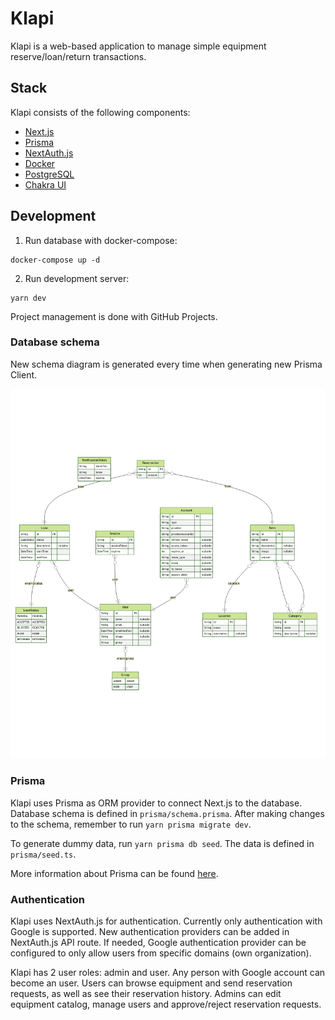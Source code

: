 # Klapi

Klapi is a web-based application to manage simple equipment reserve/loan/return transactions.

## Stack

Klapi consists of the following components:

- [Next.js](https://nextjs.org)
- [Prisma](https://www.prisma.io)
- [NextAuth.js](https://next-auth.js.org/)
- [Docker](https://www.docker.com)
- [PostgreSQL](https://www.postgresql.org)
- [Chakra UI](https://chakra-ui.com)

## Development

1. Run database with docker-compose:

```
docker-compose up -d
```

2. Run development server:

```
yarn dev
```

Project management is done with GitHub Projects.

### Database schema

New schema diagram is generated every time when generating new Prisma Client.

![Database schema](./prisma/ERD.png)

### Prisma

Klapi uses Prisma as ORM provider to connect Next.js to the database. Database schema is defined in `prisma/schema.prisma`. After making changes to the schema, remember to run `yarn prisma migrate dev`.

To generate dummy data, run `yarn prisma db seed`. The data is defined in `prisma/seed.ts`.

More information about Prisma can be found [here](https://www.prisma.io/docs/concepts/overview/what-is-prisma).

### Authentication

Klapi uses NextAuth.js for authentication. Currently only authentication with Google is supported. New authentication providers can be added in NextAuth.js API route. If needed, Google authentication provider can be configured to only allow users from specific domains (own organization).

Klapi has 2 user roles: admin and user. Any person with Google account can become an user. Users can browse equipment and send reservation requests, as well as see their reservation history. Admins can edit equipment catalog, manage users and approve/reject reservation requests.
